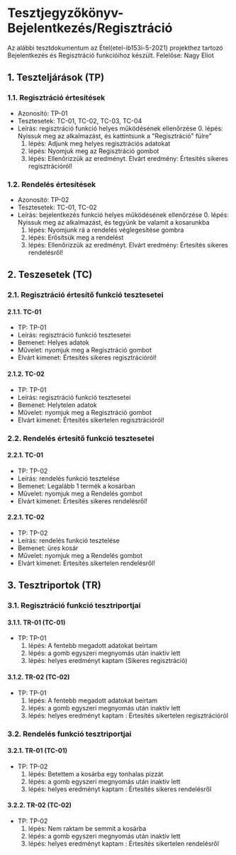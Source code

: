 # Tesztjegyzőkönyv-Bejelentkezés/Regisztráció

Az alábbi tesztdokumentum az Étel(etel-ib153i-5-2021) projekthez tartozó Bejelentkezés és Regisztráció funkcióihoz készült. Felelőse: Nagy Eliot 

## 1. Teszteljárások (TP)

### 1.1. Regisztráció értesítések
- Azonosító: TP-01
- Tesztesetek: TC-01, TC-02, TC-03, TC-04
- Leírás: regisztráció funkció helyes működésének ellenőrzése
    0. lépés: Nyissuk meg az alkalmazást, és kattintsunk a "Regisztráció" fülre"
    1. lépés: Adjunk meg helyes regisztrációs adatokat
    6. lépés: Nyomjuk meg az Regisztráció gombot 
    7. lépés: Ellenőrizzük az eredményt. Elvárt eredmény: Értesítés sikeres regisztrációról!

### 1.2. Rendelés értesítések
- Azonosító: TP-02
- Tesztesetek: TC-01, TC-02
- Leírás: bejelentkezés funkció helyes működésének ellenőrzése
    0. lépés: Nyissuk meg az alkalmazást, és tegyünk be valamit a kosarunkba
    1. lépés: Nyomjunk rá a rendelés véglegesítése gombra
    2. lépés: Erősítsük meg a rendelést 
    3. lépés: Ellenőrizzük az eredményt. Elvárt eredmény: Értesítés sikeres rendelésről!

## 2. Teszesetek (TC)

### 2.1. Regisztráció értesítő funkció tesztesetei

#### 2.1.1. TC-01
- TP: TP-01
- Leírás: regisztráció funkció tesztesetei
- Bemenet: Helyes adatok
- Művelet: nyomjuk meg a Regisztráció gombot 
- Elvárt kimenet: Értesítés sikeres regisztrációról!

#### 2.1.2. TC-02
- TP: TP-01
- Leírás: regisztráció funkció tesztesetei
- Bemenet: Helytelen adatok
- Művelet: nyomjuk meg a Regisztráció gombot 
- Elvárt kimenet: Értesítés sikertelen regisztrációról!


### 2.2. Rendelés értesítő funkció tesztesetei

#### 2.2.1. TC-01
- TP: TP-02
- Leírás: rendelés funkció tesztelése
- Bemenet: Legalább 1 termék a kosárban
- Művelet: nyomjuk meg a Rendelés gombot 
- Elvárt kimenet: Értesítés sikeres rendelésről!

#### 2.2.1. TC-02
- TP: TP-02
- Leírás: rendelés funkció tesztelése
- Bemenet: üres kosár
- Művelet: nyomjuk meg a Rendelés gombot 
- Elvárt kimenet: Értesítés sikertelen rendelésről!


## 3. Tesztriportok (TR)

### 3.1. Regisztráció funkció tesztriportjai

#### 3.1.1. TR-01 (TC-01)
- TP: TP-01
    1. lépés: A fentebb megadott adatokat beírtam
    2. lépés: a gomb egyszeri megnyomás után inaktív lett
    3. lépés: helyes eredményt kaptam (Sikeres regisztráció)
    

#### 3.1.2. TR-02 (TC-02)
- TP: TP-01
    1. lépés: A fentebb megadott adatokat beírtam
    3. lépés: a gomb egyszeri megnyomás után inaktív lett
    4. lépés: helyes eredményt kaptam : Értesítés sikertelen regisztrációról

### 3.2. Rendelés funkció tesztriportjai

#### 3.2.1. TR-01 (TC-01)
- TP: TP-02
    1. lépés: Betettem a kosárba egy tonhalas pizzát
    2. lépés: a gomb egyszeri megnyomás után inaktív lett
    3. lépés: helyes eredményt kaptam : Értesítés sikeres rendelésről

#### 3.2.2. TR-02 (TC-02)
- TP: TP-02
    1. lépés: Nem raktam be semmit a kosárba
    2. lépés: a gomb egyszeri megnyomás után inaktív lett
    3. lépés: helyes eredményt kaptam : Értesítés sikertelen rendelésről


    